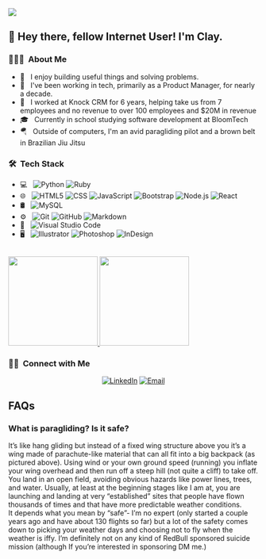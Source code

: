<img src="https://scontent-sin6-2.xx.fbcdn.net/v/t1.6435-9/81726490_10218265025592095_2525004590349287424_n.jpg?_nc_cat=105&ccb=1-5&_nc_sid=e3f864&_nc_ohc=7K-OGhfC5BYAX8tmYZT&_nc_ht=scontent-sin6-2.xx&oh=00_AT9KxihfJYwmRqxLHBon6WO4GrrmULk37cWjz0EaVrSgXQ&oe=621E2E50">


<h2>👋 Hey there, fellow Internet User! I'm Clay.</h2>

<h3> 👨🏻‍💻 &nbsp;About Me </h3>

- 🤔 &nbsp; I enjoy building useful things and solving problems.
- 💼 &nbsp; I've been working in tech, primarily as a Product Manager, for nearly a decade. 
- 💸 &nbsp; I worked at Knock CRM for 6 years, helping take us from 7 employees and no revenue to over 100 employees and $20M in revenue
- 🎓 &nbsp; Currently in school studying software development at BloomTech
- 🪂 &nbsp; Outside of computers, I'm an avid paragliding pilot and a brown belt in Brazilian Jiu Jitsu

<h3> 🛠 &nbsp;Tech Stack</h3>

- 💻 &nbsp;
  ![Python](https://img.shields.io/badge/-Python-333333?style=flat&logo=python)
  ![Ruby](https://img.shields.io/badge/ruby-%23CC342D.svg?style=flat&logo=ruby)
- 🌐 &nbsp;
  ![HTML5](https://img.shields.io/badge/-HTML5-333333?style=flat&logo=HTML5)
  ![CSS](https://img.shields.io/badge/-CSS-333333?style=flat&logo=CSS3&logoColor=1572B6)
  ![JavaScript](https://img.shields.io/badge/-JavaScript-333333?style=flat&logo=javascript)
  ![Bootstrap](https://img.shields.io/badge/-Bootstrap-333333?style=flat&logo=bootstrap&logoColor=563D7C)
  ![Node.js](https://img.shields.io/badge/-Node.js-333333?style=flat&logo=node.js)
  ![React](https://img.shields.io/badge/-React-333333?style=flat&logo=react)
- 🛢 &nbsp;
  ![MySQL](https://img.shields.io/badge/-MySQL-333333?style=flat&logo=mysql)
- ⚙️ &nbsp;
  ![Git](https://img.shields.io/badge/-Git-333333?style=flat&logo=git)
  ![GitHub](https://img.shields.io/badge/-GitHub-333333?style=flat&logo=github)
  ![Markdown](https://img.shields.io/badge/-Markdown-333333?style=flat&logo=markdown)
- 🔧 &nbsp;
  ![Visual Studio Code](https://img.shields.io/badge/-Visual%20Studio%20Code-333333?style=flat&logo=visual-studio-code&logoColor=007ACC)
- 🖥 &nbsp;
  ![Illustrator](https://img.shields.io/badge/-Illustrator-333333?style=flat&logo=adobe-illustrator)
  ![Photoshop](https://img.shields.io/badge/-Photoshop-333333?style=flat&logo=adobe-photoshop)
  ![InDesign](https://img.shields.io/badge/-InDesign-333333?style=flat&logo=adobe-indesign)

<br/>

<a href="https://github.com/myfriendclay">
  <img height="180em" src="https://github-readme-stats.vercel.app/api?username=myfriendclay&theme=buefy&show_icons=true" />
  <img height="180em" src="https://github-readme-stats.vercel.app/api/top-langs/?username=myfriendclay&theme=buefy&layout=compact" />
</a>

<br/>

<h3> 🤝🏻 &nbsp;Connect with Me </h3>

<p align="center">
<a href="https://www.linkedin.com/in/blackiston/"><img alt="LinkedIn" src="https://img.shields.io/badge/LinkedIn-Clay%20Blackiston%20-blue?style=flat-square&logo=linkedin"></a>
<a href="mailto:clayblackiston@gmail.com"><img alt="Email" src="https://img.shields.io/badge/Email-clayblackiston@gmail.com-blue?style=flat-square&logo=gmail"></a>
</p>

## FAQs

### What is paragliding? Is it safe?

It’s like hang gliding but instead of a fixed wing structure above you it’s a wing made of parachute-like material that can all fit into a big backpack (as pictured above). Using wind or your own ground speed (running) you inflate your wing overhead and then run off a steep hill (not quite a cliff) to take off. You land in an open field, avoiding obvious hazards like power lines, trees, and water. Usually, at least at the beginning stages like I am at, you are launching and landing at very “established” sites that people have flown thousands of times and that have more predictable weather conditions.
<br>
It depends what you mean by “safe”- I’m no expert (only started a couple years ago and have about 130 flights so far) but a lot of the safety comes down to picking your weather days and choosing not to fly when the weather is iffy. I’m definitely not on any kind of RedBull sponsored suicide mission (although If you’re interested in sponsoring DM me.)
